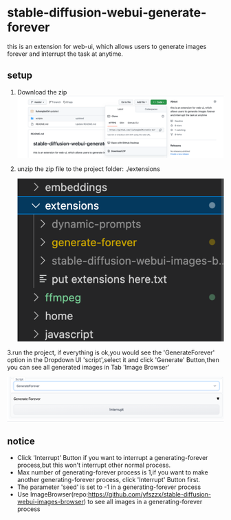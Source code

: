 # stable-diffusion-webui-generate-forever

this is an extension for web-ui, which allows users to generate images forever and interrupt the task at anytime.

## setup

1. Download the zip![pic1](./READMEimgs/pic1.png)

2. unzip the zip file to the project folder: ./extensions

   ![pic2](./READMEimgs/pic2.png)

3.run the project, if everything is ok,you would see the 'GenerateForever' option in the Dropdown UI 'script',select it and click 'Generate' Button,then you can see all generated images in Tab 'Image Browser'

![pic3](./READMEimgs/pic3.png)

## notice

- Click 'Interrupt' Button if you want to interrupt a generating-forever process,but this won't interrupt other normal process.
- Max number of generating-forever process is 1,if you want to make another generating-forever process, click 'Interrupt' Button first.
- The parameter 'seed' is set to -1 in a  generating-forever process
- Use ImageBrowser(repo:https://github.com/yfszzx/stable-diffusion-webui-images-browser) to see all images in a generating-forever process
